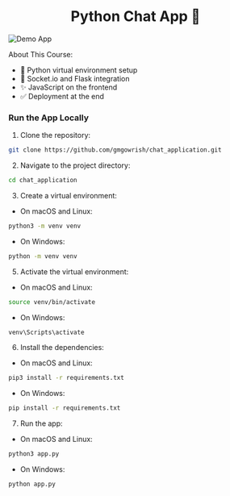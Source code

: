 <h1 align="center">Python Chat App 💬</h1>

![Demo App](/screenshot-for-readme.png)


About This Course:

-   🚀 Python virtual environment setup
-   💬 Socket.io and Flask integration
-   ✨ JavaScript on the frontend
-   ✅ Deployment at the end

### Run the App Locally

1. Clone the repository:

```bash
git clone https://github.com/gmgowrish/chat_application.git
```

2. Navigate to the project directory:

```bash
cd chat_application
```

3. Create a virtual environment:

-   On macOS and Linux:

```bash
python3 -m venv venv
```

-   On Windows:

```bash
python -m venv venv
```

5. Activate the virtual environment:

-   On macOS and Linux:

```bash
source venv/bin/activate
```

-   On Windows:

```bash
venv\Scripts\activate
```

6. Install the dependencies:

-   On macOS and Linux:

```bash
pip3 install -r requirements.txt
```

-   On Windows:

```bash
pip install -r requirements.txt
```

7. Run the app:

-   On macOS and Linux:

```bash
python3 app.py
```

-   On Windows:

```bash
python app.py
```
